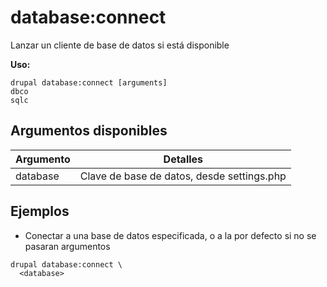 # database:connect
Lanzar un cliente de base de datos si está disponible

**Uso:**
```
drupal database:connect [arguments]
dbco
sqlc
```

## Argumentos disponibles
Argumento | Detalles
---------|-------------
database | Clave de base de datos, desde settings.php

## Ejemplos
* Conectar a una base de datos especificada, o a la por defecto si no se pasaran argumentos
```
drupal database:connect \
  <database>
```
